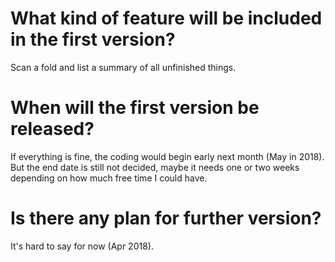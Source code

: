 # What kind of feature will be included in the first version?
Scan a fold and list a summary of all unfinished things.

# When will the first version be released?
If everything is fine, the coding would begin early next month (May in 2018). But the end date is still not decided, maybe it needs one or two weeks depending on how much free time I could have.

# Is there any plan for further version?
It's hard to say for now (Apr 2018).

